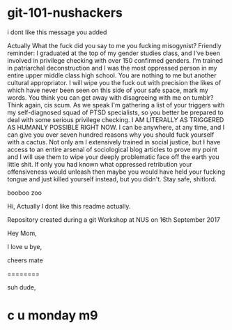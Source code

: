 # git-101-nushackers
i dont like this message you added

Actually What the fuck did you say to me you fucking misogynist? Friendly reminder: I graduated at the top of my gender studies class, and I've been involved in privilege checking with over 150 confirmed genders. I’m trained in patriarchal deconstruction and I was the most oppressed person in my entire upper middle class high school. You are nothing to me but another cultural appropriator. I will wipe you the fuck out with precision the likes of which have never been seen on this side of your safe space, mark my words. You think you can get away with disagreeing with me on tumblr? Think again, cis scum. As we speak I'm gathering a list of your triggers with my self-diagnosed squad of PTSD specialists, so you better be prepared to deal with some serious privilege checking. I AM LITERALLY AS TRIGGERED AS HUMANLY POSSIBLE RIGHT NOW. I can be anywhere, at any time, and I can give you over seven hundred reasons why you should fuck yourself with a cactus. Not only am I extensively trained in social justice, but I have access to an entire arsenal of sociological blog articles to prove my point and I will use them to wipe your deeply problematic face off the earth you little shit. If only you had known what oppressed retribution your offensiveness would unleash then maybe you would have held your fucking tongue and just killed yourself instead, but you didn't. Stay safe, shitlord.

booboo zoo

Hi, Actually I dont like this readme actually.

Repository created during a git Workshop at NUS on 16th September 2017

Hey Mom,

I love u bye,

cheers mate

========

suh dude,

c u monday m9
=======


